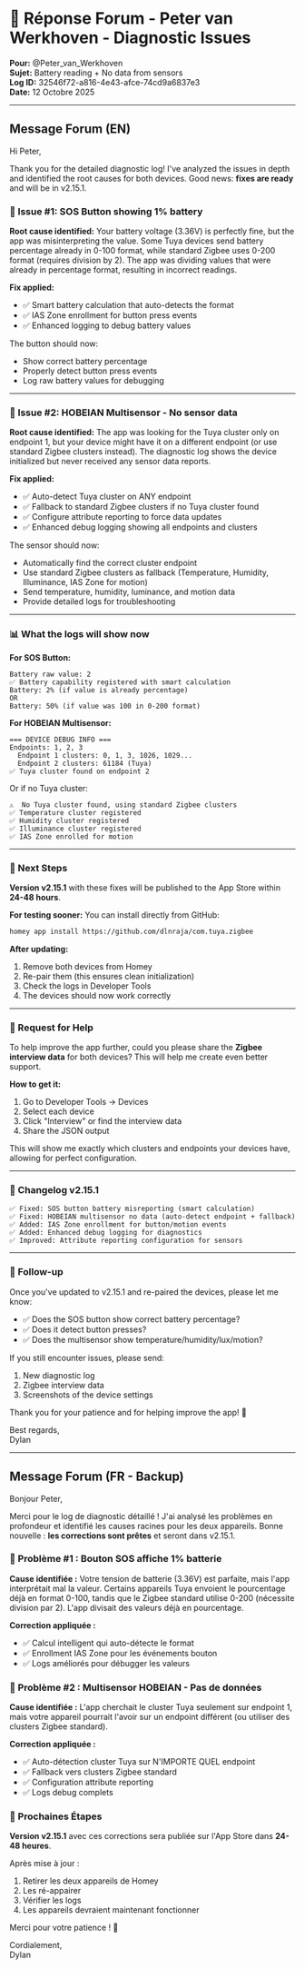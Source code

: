 # 💬 Réponse Forum - Peter van Werkhoven - Diagnostic Issues

**Pour:** @Peter_van_Werkhoven  
**Sujet:** Battery reading + No data from sensors  
**Log ID:** 32546f72-a816-4e43-afce-74cd9a6837e3  
**Date:** 12 Octobre 2025

---

## Message Forum (EN)

Hi Peter,

Thank you for the detailed diagnostic log! I've analyzed the issues in depth and identified the root causes for both devices. Good news: **fixes are ready** and will be in v2.15.1.

### 🔴 Issue #1: SOS Button showing 1% battery

**Root cause identified:**
Your battery voltage (3.36V) is perfectly fine, but the app was misinterpreting the value. Some Tuya devices send battery percentage already in 0-100 format, while standard Zigbee uses 0-200 format (requires division by 2). The app was dividing values that were already in percentage format, resulting in incorrect readings.

**Fix applied:**
- ✅ Smart battery calculation that auto-detects the format
- ✅ IAS Zone enrollment for button press events
- ✅ Enhanced logging to debug battery values

The button should now:
- Show correct battery percentage
- Properly detect button press events
- Log raw battery values for debugging

---

### 🔴 Issue #2: HOBEIAN Multisensor - No sensor data

**Root cause identified:**
The app was looking for the Tuya cluster only on endpoint 1, but your device might have it on a different endpoint (or use standard Zigbee clusters instead). The diagnostic log shows the device initialized but never received any sensor data reports.

**Fix applied:**
- ✅ Auto-detect Tuya cluster on ANY endpoint
- ✅ Fallback to standard Zigbee clusters if no Tuya cluster found
- ✅ Configure attribute reporting to force data updates
- ✅ Enhanced debug logging showing all endpoints and clusters

The sensor should now:
- Automatically find the correct cluster endpoint
- Use standard Zigbee clusters as fallback (Temperature, Humidity, Illuminance, IAS Zone for motion)
- Send temperature, humidity, luminance, and motion data
- Provide detailed logs for troubleshooting

---

### 📊 What the logs will show now

**For SOS Button:**
```
Battery raw value: 2
✅ Battery capability registered with smart calculation
Battery: 2% (if value is already percentage)
OR
Battery: 50% (if value was 100 in 0-200 format)
```

**For HOBEIAN Multisensor:**
```
=== DEVICE DEBUG INFO ===
Endpoints: 1, 2, 3
  Endpoint 1 clusters: 0, 1, 3, 1026, 1029...
  Endpoint 2 clusters: 61184 (Tuya)
✅ Tuya cluster found on endpoint 2
```

Or if no Tuya cluster:
```
⚠️  No Tuya cluster found, using standard Zigbee clusters
✅ Temperature cluster registered
✅ Humidity cluster registered
✅ Illuminance cluster registered
✅ IAS Zone enrolled for motion
```

---

### 🎯 Next Steps

**Version v2.15.1** with these fixes will be published to the App Store within **24-48 hours**.

**For testing sooner:**
You can install directly from GitHub:
```bash
homey app install https://github.com/dlnraja/com.tuya.zigbee
```

**After updating:**
1. Remove both devices from Homey
2. Re-pair them (this ensures clean initialization)
3. Check the logs in Developer Tools
4. The devices should now work correctly

---

### 🙏 Request for Help

To help improve the app further, could you please share the **Zigbee interview data** for both devices? This will help me create even better support.

**How to get it:**
1. Go to Developer Tools → Devices
2. Select each device
3. Click "Interview" or find the interview data
4. Share the JSON output

This will show me exactly which clusters and endpoints your devices have, allowing for perfect configuration.

---

### 📝 Changelog v2.15.1

```
✅ Fixed: SOS button battery misreporting (smart calculation)
✅ Fixed: HOBEIAN multisensor no data (auto-detect endpoint + fallback)
✅ Added: IAS Zone enrollment for button/motion events
✅ Added: Enhanced debug logging for diagnostics
✅ Improved: Attribute reporting configuration for sensors
```

---

### 💬 Follow-up

Once you've updated to v2.15.1 and re-paired the devices, please let me know:
- ✅ Does the SOS button show correct battery percentage?
- ✅ Does it detect button presses?
- ✅ Does the multisensor show temperature/humidity/lux/motion?

If you still encounter issues, please send:
1. New diagnostic log
2. Zigbee interview data
3. Screenshots of the device settings

Thank you for your patience and for helping improve the app! 🙏

Best regards,  
Dylan

---

## Message Forum (FR - Backup)

Bonjour Peter,

Merci pour le log de diagnostic détaillé ! J'ai analysé les problèmes en profondeur et identifié les causes racines pour les deux appareils. Bonne nouvelle : **les corrections sont prêtes** et seront dans v2.15.1.

### 🔴 Problème #1 : Bouton SOS affiche 1% batterie

**Cause identifiée :**
Votre tension de batterie (3.36V) est parfaite, mais l'app interprétait mal la valeur. Certains appareils Tuya envoient le pourcentage déjà en format 0-100, tandis que le Zigbee standard utilise 0-200 (nécessite division par 2). L'app divisait des valeurs déjà en pourcentage.

**Correction appliquée :**
- ✅ Calcul intelligent qui auto-détecte le format
- ✅ Enrollment IAS Zone pour les événements bouton
- ✅ Logs améliorés pour débugger les valeurs

### 🔴 Problème #2 : Multisensor HOBEIAN - Pas de données

**Cause identifiée :**
L'app cherchait le cluster Tuya seulement sur endpoint 1, mais votre appareil pourrait l'avoir sur un endpoint différent (ou utiliser des clusters Zigbee standard).

**Correction appliquée :**
- ✅ Auto-détection cluster Tuya sur N'IMPORTE QUEL endpoint
- ✅ Fallback vers clusters Zigbee standard
- ✅ Configuration attribute reporting
- ✅ Logs debug complets

### 🎯 Prochaines Étapes

**Version v2.15.1** avec ces corrections sera publiée sur l'App Store dans **24-48 heures**.

Après mise à jour :
1. Retirer les deux appareils de Homey
2. Les ré-appairer
3. Vérifier les logs
4. Les appareils devraient maintenant fonctionner

Merci pour votre patience ! 🙏

Cordialement,  
Dylan
